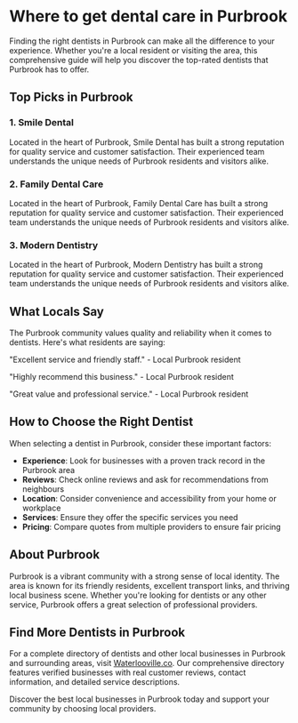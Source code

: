 # Where to get dental care in Purbrook

Finding the right dentists in Purbrook can make all the difference to your experience. Whether you're a local resident or visiting the area, this comprehensive guide will help you discover the top-rated dentists that Purbrook has to offer.

## Top Picks in Purbrook

### 1. Smile Dental
Located in the heart of Purbrook, Smile Dental has built a strong reputation for quality service and customer satisfaction. Their experienced team understands the unique needs of Purbrook residents and visitors alike.

### 2. Family Dental Care
Located in the heart of Purbrook, Family Dental Care has built a strong reputation for quality service and customer satisfaction. Their experienced team understands the unique needs of Purbrook residents and visitors alike.

### 3. Modern Dentistry
Located in the heart of Purbrook, Modern Dentistry has built a strong reputation for quality service and customer satisfaction. Their experienced team understands the unique needs of Purbrook residents and visitors alike.

## What Locals Say

The Purbrook community values quality and reliability when it comes to dentists. Here's what residents are saying:

"Excellent service and friendly staff." - Local Purbrook resident

"Highly recommend this business." - Local Purbrook resident

"Great value and professional service." - Local Purbrook resident

## How to Choose the Right Dentist

When selecting a dentist in Purbrook, consider these important factors:

- **Experience**: Look for businesses with a proven track record in the Purbrook area
- **Reviews**: Check online reviews and ask for recommendations from neighbours
- **Location**: Consider convenience and accessibility from your home or workplace
- **Services**: Ensure they offer the specific services you need
- **Pricing**: Compare quotes from multiple providers to ensure fair pricing

## About Purbrook

Purbrook is a vibrant community with a strong sense of local identity. The area is known for its friendly residents, excellent transport links, and thriving local business scene. Whether you're looking for dentists or any other service, Purbrook offers a great selection of professional providers.

## Find More Dentists in Purbrook

For a complete directory of dentists and other local businesses in Purbrook and surrounding areas, visit [Waterlooville.co](https://waterlooville.co). Our comprehensive directory features verified businesses with real customer reviews, contact information, and detailed service descriptions.

Discover the best local businesses in Purbrook today and support your community by choosing local providers.

